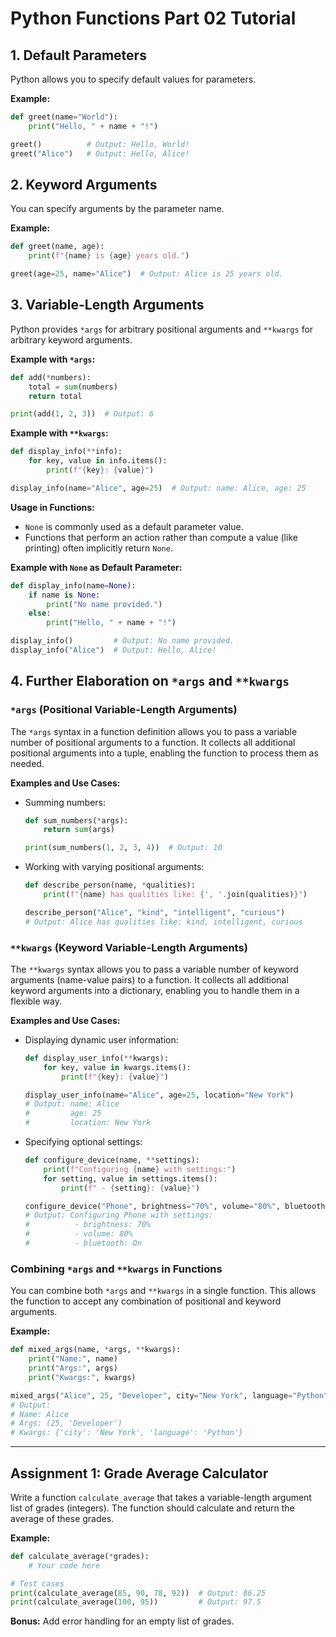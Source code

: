 
# Python Functions Part 02 Tutorial

## 1. Default Parameters
Python allows you to specify default values for parameters.

**Example:**
```python
def greet(name="World"):
    print("Hello, " + name + "!")

greet()          # Output: Hello, World!
greet("Alice")   # Output: Hello, Alice!
```

## 2. Keyword Arguments
You can specify arguments by the parameter name.

**Example:**
```python
def greet(name, age):
    print(f"{name} is {age} years old.")

greet(age=25, name="Alice")  # Output: Alice is 25 years old.
```

## 3. Variable-Length Arguments
Python provides `*args` for arbitrary positional arguments and `**kwargs` for arbitrary keyword arguments.

**Example with `*args`:**
```python
def add(*numbers):
    total = sum(numbers)
    return total

print(add(1, 2, 3))  # Output: 6
```

**Example with `**kwargs`:**
```python
def display_info(**info):
    for key, value in info.items():
        print(f"{key}: {value}")

display_info(name="Alice", age=25)  # Output: name: Alice, age: 25
```

**Usage in Functions:**
- `None` is commonly used as a default parameter value.
- Functions that perform an action rather than compute a value (like printing) often implicitly return `None`.

**Example with `None` as Default Parameter:**
```python
def display_info(name=None):
    if name is None:
        print("No name provided.")
    else:
        print("Hello, " + name + "!")

display_info()         # Output: No name provided.
display_info("Alice")  # Output: Hello, Alice!
```

## 4. Further Elaboration on `*args` and `**kwargs`

### `*args` (Positional Variable-Length Arguments)
The `*args` syntax in a function definition allows you to pass a variable number of positional arguments to a function. It collects all additional positional arguments into a tuple, enabling the function to process them as needed.

**Examples and Use Cases:**
- Summing numbers:
  ```python
  def sum_numbers(*args):
      return sum(args)

  print(sum_numbers(1, 2, 3, 4))  # Output: 10
  ```

- Working with varying positional arguments:
  ```python
  def describe_person(name, *qualities):
      print(f"{name} has qualities like: {', '.join(qualities)}")

  describe_person("Alice", "kind", "intelligent", "curious")  
  # Output: Alice has qualities like: kind, intelligent, curious
  ```

### `**kwargs` (Keyword Variable-Length Arguments)
The `**kwargs` syntax allows you to pass a variable number of keyword arguments (name-value pairs) to a function. It collects all additional keyword arguments into a dictionary, enabling you to handle them in a flexible way.

**Examples and Use Cases:**
- Displaying dynamic user information:
  ```python
  def display_user_info(**kwargs):
      for key, value in kwargs.items():
          print(f"{key}: {value}")

  display_user_info(name="Alice", age=25, location="New York")
  # Output: name: Alice
  #         age: 25
  #         location: New York
  ```

- Specifying optional settings:
  ```python
  def configure_device(name, **settings):
      print(f"Configuring {name} with settings:")
      for setting, value in settings.items():
          print(f" - {setting}: {value}")

  configure_device("Phone", brightness="70%", volume="80%", bluetooth="On")
  # Output: Configuring Phone with settings:
  #          - brightness: 70%
  #          - volume: 80%
  #          - bluetooth: On
  ```

### Combining `*args` and `**kwargs` in Functions
You can combine both `*args` and `**kwargs` in a single function. This allows the function to accept any combination of positional and keyword arguments.

**Example:**
```python
def mixed_args(name, *args, **kwargs):
    print("Name:", name)
    print("Args:", args)
    print("Kwargs:", kwargs)

mixed_args("Alice", 25, "Developer", city="New York", language="Python")
# Output:
# Name: Alice
# Args: (25, 'Developer')
# Kwargs: {'city': 'New York', 'language': 'Python'}
```

---
## Assignment 1: Grade Average Calculator
Write a function `calculate_average` that takes a variable-length argument list of grades (integers). The function should calculate and return the average of these grades.

**Example:**
```python
def calculate_average(*grades):
    # Your code here

# Test cases
print(calculate_average(85, 90, 78, 92))  # Output: 86.25
print(calculate_average(100, 95))         # Output: 97.5
```

**Bonus:** Add error handling for an empty list of grades.
